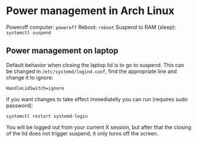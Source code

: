 # Power management in Arch Linux

Poweroff computer: `poweroff`
Reboot: `reboot`
Suspend to RAM (sleep): `systemctl suspend`

## Power management on laptop

Default behavior when closing the laptop lid is to go to suspend. This can be changed in `/etc/systemd/logind.conf`, find the appropriate line and change it to ignore:
```
HandleLidSwitch=ignore
```

If you want changes to take effect immediatelly you can run (requires sudo password):
```
systemctl restart systemd-login
```

You will be logged out from your current X session, but after that the closing of the lid does not trigger suspend, it only turns off the screen.


